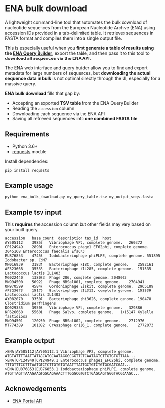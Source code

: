 # ENA bulk download
A lightweight command-line tool that automates the bulk download of nucleotide sequences from the European Nucleotide Archive (ENA) using accession IDs provided in a tab-delimited table. It retrieves sequences in FASTA format and compiles them into a single output file.

This is especially useful when you **first generate a table of results using the [ENA Query Builder](https://www.ebi.ac.uk/ena/browser/text-search?query=)**, export the table, and then pass it to this tool to **download all sequences via the ENA API.**

The ENA web interface and query builder allow you to find and export metadata for large numbers of sequences, but **downloading the actual sequence data in bulk** is not optimal directly through the UI, especially for a massive query.

**ENA bulk download** fills that gap by:
- Accepting an exported **TSV table** from the ENA Query Builder
- Reading the `accession` column
- Downloading each sequence via the ENA API
- Saving all retrieved sequences into **one combined FASTA file**

## Requirements

- Python 3.6+
- [requests](https://pypi.org/project/requests/) module

Install dependencies:

```bash
pip install requests
```

## Example usage

```
python ena_bulk_download.py my_query_table.tsv my_output_seqs.fasta
```


## Example tsv input 

This **requires** the accession column but other fields may vary based on your built query. 

```
accession	base_count	description	tax_id	host
AY505112	39853	Vibriophage VP2, complete genome.	260372	
CP124949	28901	Enterococcus phage1_EF62phi, complete genome.	3045168	Enterococcus faecalis EfsC43
EU876853	47453	Iodobacteriophage phiPLPE, complete genome.	551895	Iodobacter sp. CdM7
MN016939	31834	Bacteriophage R18C, complete genome.	2592161	
AF323668	35538	Bacteriophage bIL285, complete genome.	151535	Lactococcus lactis IL1403
MG022440	138073	Phage 206, complete genome.	2048063	
MN994500	50922	Phage NBSal001, complete genome.	2704941	
ON970599	45847	Gordoniaphage Biskit, complete genome.	2965189	
AF323673	15179	Bacteriophage bIL312, complete genome.	151539	Lactococcus lactis IL1403
AY082070	33507	Bacteriophage phi3626, complete genome.	190478	Clostridium perfringens
DQ029335	39503	Vibriophage VP4, complete genome.	329886	
KF626668	55601	Phage Salvo, complete genome.	1415147	Xylella fastidiosa
MN994501	120250	Phage NBSal002, complete genome.	2712976	
MT774389	101082	CrAssphage cr116_1, complete genome.	2772073
```

## Example output

```
>ENA|AY505112|AY505112.1 Vibriophage VP2, complete genome.
ATGTATTTTAATTATAGCATGCAATAGGGCGGTTGTCAATAGTCTTGTGTGTTAAA...
>ENA|CP124949|CP124949.1 Enterococcus phage1_EF62phi, complete genome.
TTTGTTTCCTTTAATGTCTCTTGTGTGTAATTTATTGCTGTCTGTGCGATCGAT...
>ENA|EU876853|EU876853.1 Iodobacteriophage phiPLPE, complete genome.
ATGTTAGTTAAAGAAGTGGCAGAAACTTTGGGCGTGTCTGAGCAGTGGGTACGCAAGC...
```

## Acknowedgements 

- [ENA Portal API](https://www.ebi.ac.uk/ena/portal/api/swagger-ui/index.html)
